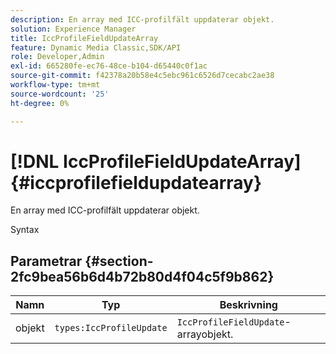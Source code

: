 ```yaml
---
description: En array med ICC-profilfält uppdaterar objekt.
solution: Experience Manager
title: IccProfileFieldUpdateArray
feature: Dynamic Media Classic,SDK/API
role: Developer,Admin
exl-id: 665280fe-ec76-48ce-b104-d65440c0f1ac
source-git-commit: f42378a20b58e4c5ebc961c6526d7cecabc2ae38
workflow-type: tm+mt
source-wordcount: '25'
ht-degree: 0%

---
```


# [!DNL IccProfileFieldUpdateArray]{#iccprofilefieldupdatearray}

En array med ICC-profilfält uppdaterar objekt.

Syntax

## Parametrar {#section-2fc9bea56b6d4b72b80d4f04c5f9b862}

| Namn | Typ | Beskrivning |
|---|---|---|
| objekt | `types:IccProfileUpdate` | `IccProfileFieldUpdate`-arrayobjekt. |
